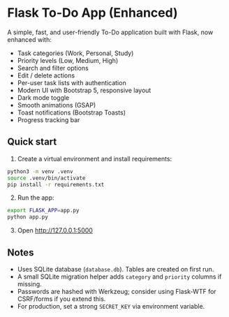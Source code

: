 # Flask To-Do App (Enhanced)

A simple, fast, and user-friendly To-Do application built with Flask, now enhanced with:

- Task categories (Work, Personal, Study)
- Priority levels (Low, Medium, High)
- Search and filter options
- Edit / delete actions
- Per-user task lists with authentication
- Modern UI with Bootstrap 5, responsive layout
- Dark mode toggle
- Smooth animations (GSAP)
- Toast notifications (Bootstrap Toasts)
- Progress tracking bar

## Quick start

1. Create a virtual environment and install requirements:

```bash
python3 -m venv .venv
source .venv/bin/activate
pip install -r requirements.txt
```

2. Run the app:

```bash
export FLASK_APP=app.py
python app.py
```

3. Open http://127.0.0.1:5000

## Notes
- Uses SQLite database (`database.db`). Tables are created on first run.
- A small SQLite migration helper adds `category` and `priority` columns if missing.
- Passwords are hashed with Werkzeug; consider using Flask-WTF for CSRF/forms if you extend this.
- For production, set a strong `SECRET_KEY` via environment variable.
